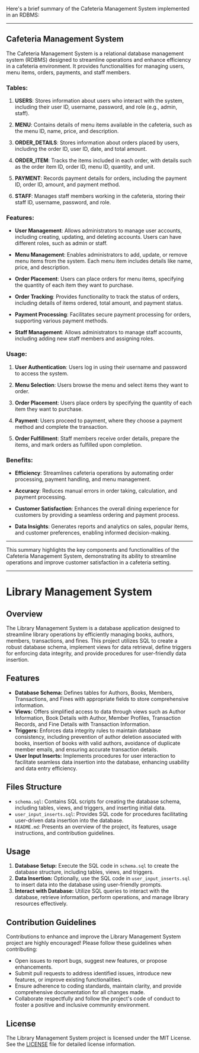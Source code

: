 Here's a brief summary of the Cafeteria Management System implemented in an RDBMS:

---

## Cafeteria Management System

The Cafeteria Management System is a relational database management system (RDBMS) designed to streamline operations and enhance efficiency in a cafeteria environment. It provides functionalities for managing users, menu items, orders, payments, and staff members.

### Tables:

1. **USERS**: Stores information about users who interact with the system, including their user ID, username, password, and role (e.g., admin, staff).

2. **MENU**: Contains details of menu items available in the cafeteria, such as the menu ID, name, price, and description.

3. **ORDER_DETAILS**: Stores information about orders placed by users, including the order ID, user ID, date, and total amount.

4. **ORDER_ITEM**: Tracks the items included in each order, with details such as the order item ID, order ID, menu ID, quantity, and unit.

5. **PAYMENT**: Records payment details for orders, including the payment ID, order ID, amount, and payment method.

6. **STAFF**: Manages staff members working in the cafeteria, storing their staff ID, username, password, and role.

### Features:

- **User Management**: Allows administrators to manage user accounts, including creating, updating, and deleting accounts. Users can have different roles, such as admin or staff.

- **Menu Management**: Enables administrators to add, update, or remove menu items from the system. Each menu item includes details like name, price, and description.

- **Order Placement**: Users can place orders for menu items, specifying the quantity of each item they want to purchase.

- **Order Tracking**: Provides functionality to track the status of orders, including details of items ordered, total amount, and payment status.

- **Payment Processing**: Facilitates secure payment processing for orders, supporting various payment methods.

- **Staff Management**: Allows administrators to manage staff accounts, including adding new staff members and assigning roles.

### Usage:

1. **User Authentication**: Users log in using their username and password to access the system.

2. **Menu Selection**: Users browse the menu and select items they want to order.

3. **Order Placement**: Users place orders by specifying the quantity of each item they want to purchase.

4. **Payment**: Users proceed to payment, where they choose a payment method and complete the transaction.

5. **Order Fulfillment**: Staff members receive order details, prepare the items, and mark orders as fulfilled upon completion.

### Benefits:

- **Efficiency**: Streamlines cafeteria operations by automating order processing, payment handling, and menu management.

- **Accuracy**: Reduces manual errors in order taking, calculation, and payment processing.

- **Customer Satisfaction**: Enhances the overall dining experience for customers by providing a seamless ordering and payment process.

- **Data Insights**: Generates reports and analytics on sales, popular items, and customer preferences, enabling informed decision-making.

---

This summary highlights the key components and functionalities of the Cafeteria Management System, demonstrating its ability to streamline operations and improve customer satisfaction in a cafeteria setting.

---
# Library Management System

## Overview

The Library Management System is a database application designed to streamline library operations by efficiently managing books, authors, members, transactions, and fines. This project utilizes SQL to create a robust database schema, implement views for data retrieval, define triggers for enforcing data integrity, and provide procedures for user-friendly data insertion.

## Features

- **Database Schema:** Defines tables for Authors, Books, Members, Transactions, and Fines with appropriate fields to store comprehensive information.
- **Views:** Offers simplified access to data through views such as Author Information, Book Details with Author, Member Profiles, Transaction Records, and Fine Details with Transaction Information.
- **Triggers:** Enforces data integrity rules to maintain database consistency, including prevention of author deletion associated with books, insertion of books with valid authors, avoidance of duplicate member emails, and ensuring accurate transaction details.
- **User Input Inserts:** Implements procedures for user interaction to facilitate seamless data insertion into the database, enhancing usability and data entry efficiency.

## Files Structure

- `schema.sql`: Contains SQL scripts for creating the database schema, including tables, views, and triggers, and inserting initial data.
- `user_input_inserts.sql`: Provides SQL code for procedures facilitating user-driven data insertion into the database.
- `README.md`: Presents an overview of the project, its features, usage instructions, and contribution guidelines.

## Usage

1. **Database Setup:** Execute the SQL code in `schema.sql` to create the database structure, including tables, views, and triggers.
2. **Data Insertion:** Optionally, use the SQL code in `user_input_inserts.sql` to insert data into the database using user-friendly prompts.
3. **Interact with Database:** Utilize SQL queries to interact with the database, retrieve information, perform operations, and manage library resources effectively.

## Contribution Guidelines

Contributions to enhance and improve the Library Management System project are highly encouraged! Please follow these guidelines when contributing:

- Open issues to report bugs, suggest new features, or propose enhancements.
- Submit pull requests to address identified issues, introduce new features, or improve existing functionalities.
- Ensure adherence to coding standards, maintain clarity, and provide comprehensive documentation for all changes made.
- Collaborate respectfully and follow the project's code of conduct to foster a positive and inclusive community environment.

## License

The Library Management System project is licensed under the MIT License. See the [LICENSE](LICENSE) file for detailed license information.

